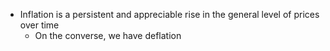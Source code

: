 - Inflation is a persistent and appreciable rise in the general level of prices over time
	- On the converse, we have deflation